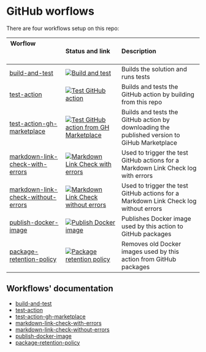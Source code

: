 # GitHub worflows

There are four workflows setup on this repo:

<!-- the &nbsp; is a trick to expand the width of the table column. You add as many &nbsp; as required to get the width you want. -->
| Worflow &nbsp; &nbsp; &nbsp; &nbsp; &nbsp; &nbsp; &nbsp; &nbsp; &nbsp; &nbsp; &nbsp; &nbsp; &nbsp; &nbsp; &nbsp; &nbsp; &nbsp; &nbsp; &nbsp; &nbsp; &nbsp; &nbsp; &nbsp; &nbsp; &nbsp; &nbsp; &nbsp; &nbsp; &nbsp; &nbsp; | Status and link                                                                                                                                                                                                                                                                                   | Description                                                                                   |
| ------------------------------------------------------------------------------------------------------------------------------------------------------------------------------------------------------------------------- | :------------------------------------------------------------------------------------------------------------------------------------------------------------------------------------------------------------------------------------------------------------------------------------------------ | :-------------------------------------------------------------------------------------------- |
| [build-and-test](/.github/workflows/build-test.yml)                                                                                                                                                                       | [![Build and test](https://github.com/edumserrano/markdown-link-check-log-parser/actions/workflows/build-test.yml/badge.svg)](https://github.com/edumserrano/markdown-link-check-log-parser/actions/workflows/build-test.yml)                                                                     | Builds the solution and runs tests                                                            |
| [test-action](/.github/workflows/test-action.yml)                                                                                                                                                                         | [![Test GitHub action](https://github.com/edumserrano/markdown-link-check-log-parser/actions/workflows/test-action.yml/badge.svg)](https://github.com/edumserrano/markdown-link-check-log-parser/actions/workflows/test-action.yml)                                                               | Builds and tests the GitHub action by building from this repo                                 |
| [test-action-gh-marketplace](/.github/workflows/test-action-gh-marketplace.yml)                                                                                                                                           | [![Test GitHub action from GH Marketplace](https://github.com/edumserrano/markdown-link-check-log-parser/actions/workflows/test-action-gh-marketplace.yml/badge.svg)](https://github.com/edumserrano/markdown-link-check-log-parser/actions/workflows/test-action-gh-marketplace.yml)             | Builds and tests the GitHub action by downloading the published version to  GiHub Marketplace |
| [markdown-link-check-with-errors](/.github/workflows/markdown-link-check-with-errors.yml)                                                                                                                                 | [![Markdown Link Check with errors](https://github.com/edumserrano/markdown-link-check-log-parser/actions/workflows/markdown-link-check-with-errors.yml/badge.svg)](https://github.com/edumserrano/markdown-link-check-log-parser/actions/workflows/markdown-link-check-with-errors.yml)          | Used to trigger the test GitHub actions for a Markdown Link Check log with errors             |
| [markdown-link-check-without-errors](/.github/workflows/markdown-link-check-without-errors.yml)                                                                                                                           | [![Markdown Link Check without errors](https://github.com/edumserrano/markdown-link-check-log-parser/actions/workflows/markdown-link-check-without-errors.yml/badge.svg)](https://github.com/edumserrano/markdown-link-check-log-parser/actions/workflows/markdown-link-check-without-errors.yml) | Used to trigger the test GitHub actions for a Markdown Link Check log without errors          |
| [publish-docker-image](/.github/workflows/publish-docker-image.yml)                                                                                                                                                       | [![Publish Docker image](https://github.com/edumserrano/markdown-link-check-log-parser/actions/workflows/publish-docker-image.yml/badge.svg)](https://github.com/edumserrano/markdown-link-check-log-parser/actions/workflows/publish-docker-image.yml)                                           | Publishes Docker image used by this action to GitHub packages                                 |
| [package-retention-policy](/.github/workflows/package-retention-policy.yml)                                                                                                                                               | [![Package retention policy](https://github.com/edumserrano/markdown-link-check-log-parser/actions/workflows/package-retention-policy.yml/badge.svg)](https://github.com/edumserrano/markdown-link-check-log-parser/actions/workflows/package-retention-policy.yml)                               | Removes old Docker images used by this action from GitHub packages                            |

## Workflows' documentation

- [build-and-test](/docs/dev-notes/workflows/build-and-test-workflow.md)
- [test-action](/docs/dev-notes/workflows/test-action-workflow.md)
- [test-action-gh-marketplace](/docs/dev-notes/workflows/test-action-gh-marketplace-workflow.md)
- [markdown-link-check-with-errors](/docs/dev-notes/workflows/markdown-link-check-with-errors-workflow.md)
- [markdown-link-check-without-errors](/docs/dev-notes/workflows/markdown-link-check-without-errors-workflow.md)
- [publish-docker-image](/docs/dev-notes/workflows/publish-docker-image.md)
- [package-retention-policy](/docs/dev-notes/workflows/package-retention-policy.md)
